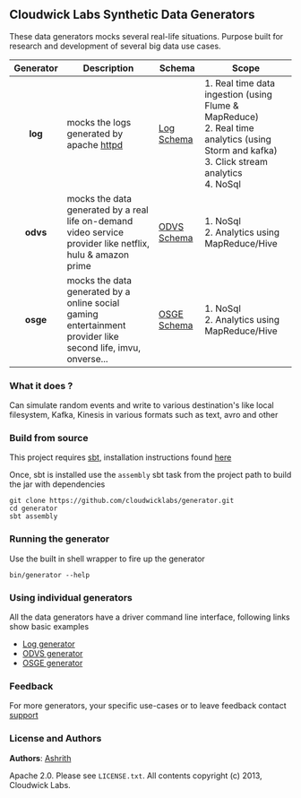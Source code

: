 Cloudwick Labs Synthetic Data Generators
----------------------------------------

These data generators mocks several real-life situations. Purpose built for research and development of several big data use cases.

| Generator | Description | Schema | Scope |
| :---: | --- | --- | --- |
| **log** | mocks the logs generated by apache [httpd](http://httpd.apache.org/) | [Log Schema](https://github.com/cloudwicklabs/generator/wiki/Log-Schema) | 1. Real time data ingestion (using Flume & MapReduce)<br> 2. Real time analytics (using Storm and kafka)<br> 3. Click stream analytics<br> 4. NoSql |
| **odvs** | mocks the data generated by a real life on-demand video service provider like netflix, hulu & amazon prime | [ODVS Schema](https://github.com/cloudwicklabs/generator/wiki/ODVS-Schema) | 1. NoSql<br> 2. Analytics using MapReduce/Hive |
| **osge** | mocks the data generated by a online social gaming entertainment provider like second life, imvu, onverse... | [OSGE Schema](https://github.com/cloudwicklabs/generator/wiki/OSGE-Schema) | 1. NoSql<br> 2. Analytics using MapReduce/Hive |

### What it does ?

Can simulate random events and write to various destination's like local filesystem, Kafka, Kinesis in various formats such as text, avro and other

### Build from source
This project requires [sbt](http://www.scala-sbt.org/), installation instructions found [here](http://www.scala-sbt.org/release/docs/Getting-Started/Setup.html)

Once, sbt is installed use the `assembly` sbt task from the project path to build the jar with dependencies

```
git clone https://github.com/cloudwicklabs/generator.git
cd generator
sbt assembly
```

### Running the generator
Use the built in shell wrapper to fire up the generator

```
bin/generator --help
```

### Using individual generators

All the data generators have a driver command line interface, following links show basic examples

* [Log generator](https://github.com/cloudwicklabs/generator/wiki/Log-Generator-Driver)
* [ODVS generator](https://github.com/cloudwicklabs/generator/wiki/ODVS-Generator-Driver)
* [OSGE generator](https://github.com/cloudwicklabs/generator/wiki/OSGE-Generator-Driver)

### Feedback

For more generators, your specific use-cases or to leave feedback contact [support](mailto:support@cloudwick.com)

### License and Authors

**Authors**: [Ashrith](https://github.com/ashrithr)

Apache 2.0. Please see `LICENSE.txt`. All contents copyright (c) 2013, Cloudwick Labs.
